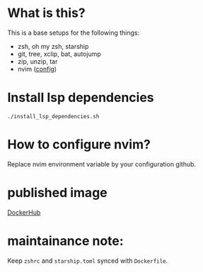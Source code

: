 # What is this?
This is a base setups for the following things:
- zsh, oh my zsh, starship 
- git, tree, xclip, bat, autojump
- zip, unzip, tar
- nvim ([config](https://github.com/DerBrunoIR/nvim))
# Install lsp dependencies
`./install_lsp_dependencies.sh` 
# How to configure nvim?
Replace nvim environment variable by your configuration github.

# published image
[DockerHub](https://hub.docker.com/layers/brunoir/oh_my_nvim/Ubuntu22.04/images/sha256-526c5db4878f00c4fb6eea70e5e6db147c2915ed5edbd9c842057ea64698844f?context=repo)
# maintainance note:
Keep `zshrc` and `starship.toml` synced with `Dockerfile`.
